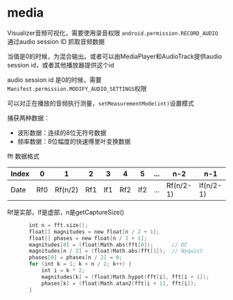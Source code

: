 # media

Visualizer音频可视化，需要使用录音权限
`android.permission.RECORD_AUDIO`
通过audio session ID 抓取音频数据

当值是0的时候，为混合输出。或者可以由MediaPlayer和AudioTrack提供audio session id，或者其他播放器提供这个id

audio session id 是0的时候，需要`Manifest.permission.MODIFY_AUDIO_SETTINGS`权限

可以对正在播放的音频执行测量，`setMeasurementMode(int)`设置模式

捕获两种数据：

- 波形数据：连续的8位无符号数据
- 频率数据：8位幅度的快速傅里叶变换数据

fft 数据格式

| Index | 0    | 1       | 2    | 3    | 4    | 5    | ...  | n-2       | n-1       |
| ----- | ---- | ------- | ---- | ---- | ---- | ---- | ---- | --------- | --------- |
| Date  | Rf0  | Rf(n/2) | Rf1  | If1  | Rf2  | If2  | ...  | Rf(n/2-1) | If(n/2-1) |

Rf是实部，If是虚部，n是getCaptureSize()

```kotlin
       int n = fft.size();
       float[] magnitudes = new float[n / 2 + 1];
       float[] phases = new float[n / 2 + 1];
       magnitudes[0] = (float)Math.abs(fft[0]);      // DC
       magnitudes[n / 2] = (float)Math.abs(fft[1]);  // Nyquist
       phases[0] = phases[n / 2] = 0;
       for (int k = 1; k < n / 2; k++) {
           int i = k * 2;
           magnitudes[k] = (float)Math.hypot(fft[i], fft[i + 1]);
           phases[k] = (float)Math.atan2(fft[i + 1], fft[i]);
       }
```